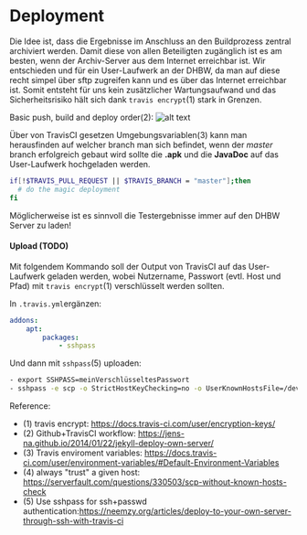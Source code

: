 # Deployment

Die Idee ist, dass die Ergebnisse im Anschluss an den Buildprozess zentral archiviert werden.
Damit diese von allen Beteiligten zugänglich ist es am besten, wenn der Archiv-Server aus dem Internet erreichbar ist.
Wir entschieden und für ein User-Laufwerk an der DHBW, da man auf diese recht simpel über sftp zugreifen kann und es über das Internet erreichbar ist.
Somit entsteht für uns kein zusätzlicher Wartungsaufwand und das Sicherheitsrisiko hält sich dank ```travis encrypt```(1) stark in Grenzen.


Basic push, build and deploy order(2):
![alt text][img_deployment]

Über von TravisCI gesetzen Umgebungsvariablen(3) kann man herausfinden auf welcher branch man sich befindet, wenn der *master* branch erfolgreich gebaut wird sollte die __.apk__ und die __JavaDoc__ auf das User-Laufwerk hochgeladen werden.
```bash
if[!$TRAVIS_PULL_REQUEST || $TRAVIS_BRANCH = "master"];then
  # do the magic deployment
fi
```
Möglicherweise ist es sinnvoll die Testergebnisse immer auf den DHBW Server zu laden!

#### Upload (TODO)
Mit folgendem Kommando soll der Output von TravisCI auf das User-Laufwerk geladen werden, wobei Nutzername, Passwort (evtl. Host und Pfad) mit ```travis encrypt```(1) verschlüsselt werden sollten.

In ```.travis.yml```ergänzen:
```yaml
addons:
    apt:
        packages:
            - sshpass
```

Und dann mit ```sshpass```(5) uploaden:
```bash
- export SSHPASS=meinVerschlüsseltesPasswort
- sshpass -e scp -o StrictHostKeyChecking=no -o UserKnownHostsFile=/dev/null /path/to/output/which/should/be/uploaded USERNAME@nimwen.dhbw-stuttgart.de:~/public-html/kassenautomat/$TRAVIS_BUILD_NUMBER/
```

Reference:
  - (1) travis encrypt: https://docs.travis-ci.com/user/encryption-keys/
  - (2) Github+TravisCI workflow: https://jens-na.github.io/2014/01/22/jekyll-deploy-own-server/
  - (3) Travis enviroment variables: https://docs.travis-ci.com/user/environment-variables/#Default-Environment-Variables
  - (4) always "trust" a given host: https://serverfault.com/questions/330503/scp-without-known-hosts-check
  - (5) Use sshpass for ssh+passwd authentication:https://neemzy.org/articles/deploy-to-your-own-server-through-ssh-with-travis-ci

[img_deployment]: https://jens-na.github.io/images/deploy_workflow.png "Custom deployment"
